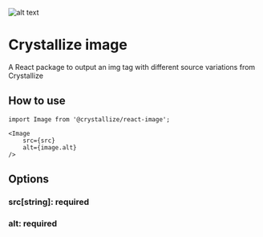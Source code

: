 ![alt text](https://raw.githubusercontent.com/snowballdigital/react-image/HEAD/media/logo.png "An illustration of an atom")

# Crystallize image

A React package to output an img tag with different source variations from Crystallize

## How to use

```
import Image from '@crystallize/react-image';
```

```
<Image
    src={src}
    alt={image.alt}
/>
```

## Options

### src[string]: required

### alt: required
